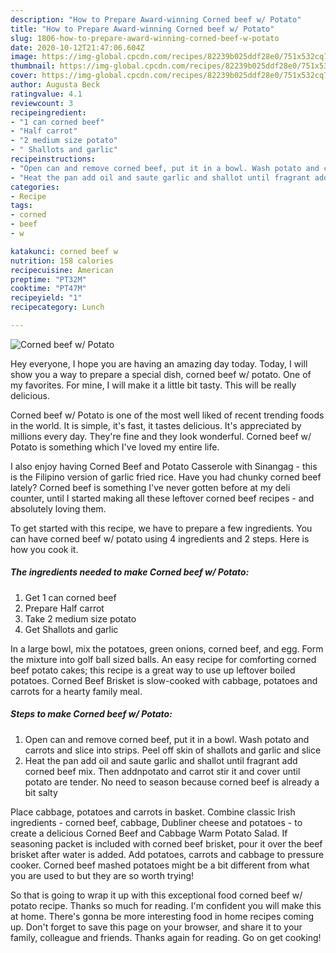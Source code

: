 ```yaml
---
description: "How to Prepare Award-winning Corned beef w/ Potato"
title: "How to Prepare Award-winning Corned beef w/ Potato"
slug: 1806-how-to-prepare-award-winning-corned-beef-w-potato
date: 2020-10-12T21:47:06.604Z
image: https://img-global.cpcdn.com/recipes/82239b025ddf28e0/751x532cq70/corned-beef-w-potato-recipe-main-photo.jpg
thumbnail: https://img-global.cpcdn.com/recipes/82239b025ddf28e0/751x532cq70/corned-beef-w-potato-recipe-main-photo.jpg
cover: https://img-global.cpcdn.com/recipes/82239b025ddf28e0/751x532cq70/corned-beef-w-potato-recipe-main-photo.jpg
author: Augusta Beck
ratingvalue: 4.1
reviewcount: 3
recipeingredient:
- "1 can corned beef"
- "Half carrot"
- "2 medium size potato"
- " Shallots and garlic"
recipeinstructions:
- "Open can and remove corned beef, put it in a bowl. Wash potato and carrots and slice into strips. Peel off skin of shallots and garlic and slice"
- "Heat the pan add oil and saute garlic and shallot until fragrant add corned beef mix. Then addnpotato and carrot stir it and cover until potato are tender. No need to season because corned beef is already a bit salty"
categories:
- Recipe
tags:
- corned
- beef
- w

katakunci: corned beef w 
nutrition: 158 calories
recipecuisine: American
preptime: "PT32M"
cooktime: "PT47M"
recipeyield: "1"
recipecategory: Lunch

---
```



![Corned beef w/ Potato](https://img-global.cpcdn.com/recipes/82239b025ddf28e0/751x532cq70/corned-beef-w-potato-recipe-main-photo.jpg)

Hey everyone, I hope you are having an amazing day today. Today, I will show you a way to prepare a special dish, corned beef w/ potato. One of my favorites. For mine, I will make it a little bit tasty. This will be really delicious.

Corned beef w/ Potato is one of the most well liked of recent trending foods in the world. It is simple, it's fast, it tastes delicious. It's appreciated by millions every day. They're fine and they look wonderful. Corned beef w/ Potato is something which I've loved my entire life.

I also enjoy having Corned Beef and Potato Casserole with Sinangag - this is the Filipino version of garlic fried rice. Have you had chunky corned beef lately? Corned beef is something I&#39;ve never gotten before at my deli counter, until I started making all these leftover corned beef recipes - and absolutely loving them.


To get started with this recipe, we have to prepare a few ingredients. You can have corned beef w/ potato using 4 ingredients and 2 steps. Here is how you cook it.

<!--inarticleads1-->

##### The ingredients needed to make Corned beef w/ Potato:

1. Get 1 can corned beef
1. Prepare Half carrot
1. Take 2 medium size potato
1. Get  Shallots and garlic


In a large bowl, mix the potatoes, green onions, corned beef, and egg. Form the mixture into golf ball sized balls. An easy recipe for comforting corned beef potato cakes; this recipe is a great way to use up leftover boiled potatoes. Corned Beef Brisket is slow-cooked with cabbage, potatoes and carrots for a hearty family meal. 

<!--inarticleads2-->

##### Steps to make Corned beef w/ Potato:

1. Open can and remove corned beef, put it in a bowl. Wash potato and carrots and slice into strips. Peel off skin of shallots and garlic and slice
1. Heat the pan add oil and saute garlic and shallot until fragrant add corned beef mix. Then addnpotato and carrot stir it and cover until potato are tender. No need to season because corned beef is already a bit salty


Place cabbage, potatoes and carrots in basket. Combine classic Irish ingredients - corned beef, cabbage, Dubliner cheese and potatoes - to create a delicious Corned Beef and Cabbage Warm Potato Salad. If seasoning packet is included with corned beef brisket, pour it over the beef brisket after water is added. Add potatoes, carrots and cabbage to pressure cooker. Corned beef mashed potatoes might be a bit different from what you are used to but they are so worth trying! 

So that is going to wrap it up with this exceptional food corned beef w/ potato recipe. Thanks so much for reading. I'm confident you will make this at home. There's gonna be more interesting food in home recipes coming up. Don't forget to save this page on your browser, and share it to your family, colleague and friends. Thanks again for reading. Go on get cooking!
